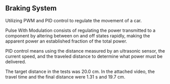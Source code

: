 ## Braking System

Utilizing PWM and PID control to regulate the movement of a car.

Pulse With Modulation consists of regulating the power transmitted to a component by altering between on and off states rapidly, making the apparent power an established fraction of the total power.

PID control means using the distance measured by an ultrasonic sensor, the current speed, and the traveled distance to determine what power must be delivered.

The target distance in the tests was 20.0 cm.
In the attached video, the travel time and the final distance were 1.31 s and 19.7 cm.
